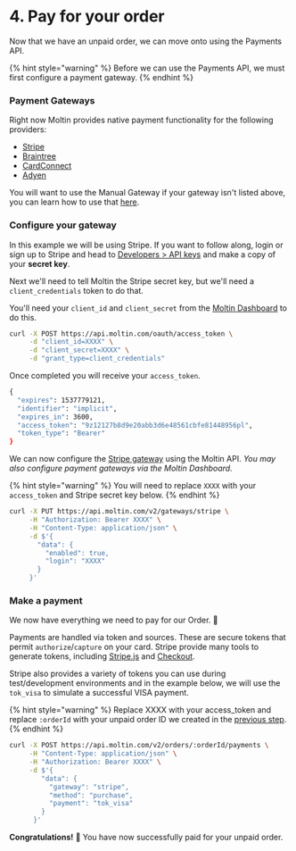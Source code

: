 # 4. Pay for your order

Now that we have an unpaid order, we can move onto using the Payments API.

{% hint style="warning" %}
Before we can use the Payments API, we must first configure a payment gateway.‌
{% endhint %}

### Payment Gateways <a id="payment-gateways"></a>

Right now Moltin provides native payment functionality for the following providers:‌

* ​[Stripe](https://app.gitbook.com/@moltin/s/api/payments/gateways/configure-stripe)​
* ​[Braintree](https://app.gitbook.com/@moltin/s/api/payments/gateways/configure-braintree)​
* ​[CardConnect](https://app.gitbook.com/@moltin/s/api/payments/gateways/configure-cardconnect)​
* ​[Adyen](https://app.gitbook.com/@moltin/s/api/payments/gateways/configure-adyen)​

You will want to use the Manual Gateway if your gateway isn't listed above, you can learn how to use that [here](https://app.gitbook.com/@moltin/s/guides/guides/payment/implement-own-payment-gateway).‌

### Configure your gateway <a id="configure-your-gateway"></a>

In this example we will be using Stripe. If you want to follow along, login or sign up to Stripe and head to [Developers &gt; API keys](https://dashboard.stripe.com/account/apikeys) and make a copy of your **secret key**.‌

Next we'll need to tell Moltin the Stripe secret key, but we'll need a `client_credentials` token to do that.‌

You'll need your `client_id` and `client_secret` from the [Moltin Dashboard](https://dashboard.moltin.com/) to do this.

```bash
curl -X POST https://api.moltin.com/oauth/access_token \
     -d "client_id=XXXX" \
     -d "client_secret=XXXX" \
     -d "grant_type=client_credentials"‌
```

Once completed you will receive your `access_token`.

```bash
‌{
  "expires": 1537779121,
  "identifier": "implicit",
  "expires_in": 3600,
  "access_token": "9z12127b8d9e20abb3d6e48561cbfe81448956pl",
  "token_type": "Bearer"
}
```

We can now configure the [Stripe gateway](https://docs.moltin.com/payments/gateways/configure-stripe) using the Moltin API. _You may also configure payment gateways via the Moltin Dashboard._

{% hint style="warning" %}
You will need to replace `XXXX` with your `access_token` and Stripe secret key below.
{% endhint %}

```bash
‌curl -X PUT https://api.moltin.com/v2/gateways/stripe \
     -H "Authorization: Bearer XXXX" \
     -H "Content-Type: application/json" \
     -d $'{
       "data": {
         "enabled": true,
         "login": "XXXX"
       }
     }'
```

### Make a payment <a id="make-a-payment"></a>

We now have everything we need to pay for our Order. 🎉‌

Payments are handled via token and sources. These are secure tokens that permit `authorize`/`capture` on your card. Stripe provide many tools to generate tokens, including [Stripe.js](https://stripe.com/docs/stripe-js/reference) and [Checkout](https://stripe.com/docs/checkout).‌

Stripe also provides a variety of tokens you can use during test/development environments and in the example below, we will use the `tok_visa` to simulate a successful VISA payment.

{% hint style="warning" %}
Replace XXXX with your access\_token and replace `:orderId` with your unpaid order ID we created in the [previous step](https://app.gitbook.com/@moltin/s/guides/your-first-api-request/3.-checkout#checkout-a-cart).
{% endhint %}

```bash
‌curl -X POST https://api.moltin.com/v2/orders/:orderId/payments \
     -H "Content-Type: application/json" \
     -H "Authorization: Bearer XXXX" \
     -d $'{
        "data": {
          "gateway": "stripe",
          "method": "purchase",
          "payment": "tok_visa"
        }
      }'
```

**Congratulations!** 🎉 You have now successfully paid for your unpaid order.[  
](https://app.gitbook.com/@moltin/s/guides/your-first-api-request/5.-going-further)

